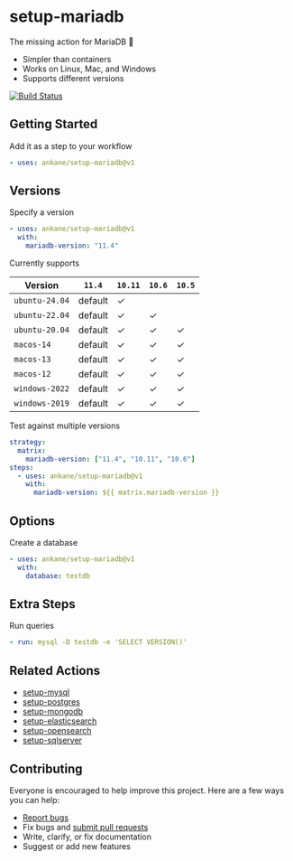 # setup-mariadb

The missing action for MariaDB :tada:

- Simpler than containers
- Works on Linux, Mac, and Windows
- Supports different versions

[![Build Status](https://github.com/ankane/setup-mariadb/actions/workflows/build.yml/badge.svg)](https://github.com/ankane/setup-mariadb/actions)

## Getting Started

Add it as a step to your workflow

```yml
- uses: ankane/setup-mariadb@v1
```

## Versions

Specify a version

```yml
- uses: ankane/setup-mariadb@v1
  with:
    mariadb-version: "11.4"
```

Currently supports

| Version        | `11.4`  | `10.11` | `10.6` | `10.5` |
| -------------- | ------- | ------- | ------ | ------ |
| `ubuntu-24.04` | default | ✓       |        |        |
| `ubuntu-22.04` | default | ✓       | ✓      |        |
| `ubuntu-20.04` | default | ✓       | ✓      | ✓      |
| `macos-14`     | default | ✓       | ✓      | ✓      |
| `macos-13`     | default | ✓       | ✓      | ✓      |
| `macos-12`     | default | ✓       | ✓      | ✓      |
| `windows-2022` | default | ✓       | ✓      | ✓      |
| `windows-2019` | default | ✓       | ✓      | ✓      |

Test against multiple versions

```yml
strategy:
  matrix:
    mariadb-version: ["11.4", "10.11", "10.6"]
steps:
  - uses: ankane/setup-mariadb@v1
    with:
      mariadb-version: ${{ matrix.mariadb-version }}
```

## Options

Create a database

```yml
- uses: ankane/setup-mariadb@v1
  with:
    database: testdb
```

## Extra Steps

Run queries

```yml
- run: mysql -D testdb -e 'SELECT VERSION()'
```

## Related Actions

- [setup-mysql](https://github.com/ankane/setup-mysql)
- [setup-postgres](https://github.com/ankane/setup-postgres)
- [setup-mongodb](https://github.com/ankane/setup-mongodb)
- [setup-elasticsearch](https://github.com/ankane/setup-elasticsearch)
- [setup-opensearch](https://github.com/ankane/setup-opensearch)
- [setup-sqlserver](https://github.com/ankane/setup-sqlserver)

## Contributing

Everyone is encouraged to help improve this project. Here are a few ways you can help:

- [Report bugs](https://github.com/ankane/setup-mariadb/issues)
- Fix bugs and [submit pull requests](https://github.com/ankane/setup-mariadb/pulls)
- Write, clarify, or fix documentation
- Suggest or add new features
